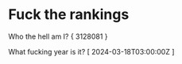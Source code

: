 # Fuck the rankings

Who the hell am I?
{ 3128081 }

What fucking year is it?
[ 2024-03-18T03:00:00Z ]
